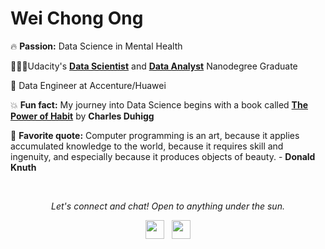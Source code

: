 # Wei Chong Ong

:fire: **Passion:** Data Science in Mental Health

👨🏻‍🎓Udacity's [**Data Scientist**](https://www.udacity.com/course/data-scientist-nanodegree--nd025) and [**Data Analyst**](https://www.udacity.com/course/data-analyst-nanodegree--nd002) Nanodegree Graduate

:briefcase: Data Engineer at Accenture/Huawei

:boom: **Fun fact:** My journey into Data Science begins with a book called [**The Power of Habit**](https://www.amazon.de/-/en/Charles-Duhigg/dp/1847946240/ref=sr_1_1?crid=623EWT9ELMN8&dchild=1&keywords=the+power+of+habit&qid=1603792487&sprefix=the+power+of+hab%2Caps%2C173&sr=8-1) by **Charles Duhigg**


💬 **Favorite quote:** Computer programming is an art, because it applies accumulated knowledge to the world, because it requires skill and ingenuity, and especially because it produces objects of beauty. - **Donald Knuth**

<br>
<p align="center"><i>Let's connect and chat! Open to anything under the sun.</i><br></p>

[<a href="mailto:weichong0711@hotmail.com?"><p align="center"><img src="https://user-images.githubusercontent.com/65392299/98444818-352aec00-2114-11eb-96b0-08844d117a63.png" width="30" height="30" /></a>][1]&nbsp;&nbsp;
[<img src="https://user-images.githubusercontent.com/65392299/98444918-dca81e80-2114-11eb-8c4b-634a781be651.png" width="30" height="30" /></p>][2]

[1]: weichong0711@hotmail.com
[2]: https://www.linkedin.com/in/wei-chong-ong-6b5a74188/

<!--

[<a href="mailto:weichong0711@hotmail.com?"><p align="center"><img src="https://user-images.githubusercontent.com/65392299/98444818-352aec00-2114-11eb-96b0-08844d117a63.png" width="30" height="30" /></a>][1]&nbsp;&nbsp;
[<img src="https://user-images.githubusercontent.com/65392299/98444918-dca81e80-2114-11eb-8c4b-634a781be651.png" width="30" height="30" /></p>][2]



&nbsp;&nbsp;&nbsp;&nbsp;&nbsp;&nbsp;&nbsp;&nbsp;&nbsp;&nbsp;&nbsp;&nbsp;&nbsp;&nbsp;&nbsp;&nbsp;&nbsp;&nbsp;&nbsp;&nbsp;&nbsp;&nbsp;&nbsp;&nbsp;&nbsp;&nbsp;&nbsp;&nbsp;&nbsp;&nbsp;&nbsp;&nbsp;&nbsp;&nbsp;&nbsp;&nbsp;&nbsp;&nbsp;&nbsp;&nbsp;&nbsp;&nbsp;[<a href="mailto:weichong0711@hotmail.com?"><img src="https://user-images.githubusercontent.com/65392299/98444818-352aec00-2114-11eb-96b0-08844d117a63.png" width="25" height="25" /></a>][1]&nbsp;&nbsp;
[<img src="https://user-images.githubusercontent.com/65392299/98444918-dca81e80-2114-11eb-8c4b-634a781be651.png" width="25" height="25" />][2]


**weichong-ong/weichong-ong** is a ✨ _special_ ✨ repository because its `README.md` (this file) appears on your GitHub profile.

curiousity and ability to go and find my own answers 
People who come with the Udacity training are already really demonstrating that because we're unafraid to go and teach our something new.

- :fire: Someone who is unafraid to pursue own passion fiercely and always taking the road less travelled

- :beginner: Beginner's mindset and curiousity

Here are some ideas to get you started:


- 🔭 I’m currently working on ...
- 🌱 I’m currently learning ...
- 👯 I’m looking to collaborate on ...
- 🤔 I’m looking for help with ...
- 💬 Ask me about ...
- 📫 How to reach me: ...
- 😄 Pronouns: ...
- ⚡ Fun fact: ...
- :lotus_position_man: Life quote: True happiness is not attained through self-gratification, but through fidelity to a worthy purpose. - Hellen Keller
-->
